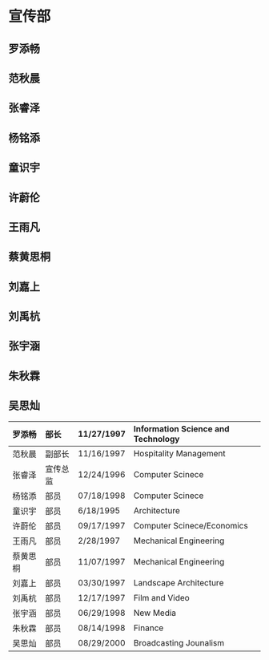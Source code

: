 # 宣传部

## 罗添畅

## 范秋晨

## 张睿泽

## 杨铭添

## 童识宇

## 许蔚伦

## 王雨凡

## 蔡黄思桐

## 刘嘉上

## 刘禹杭

## 张宇涵

## 朱秋霖

## 吴思灿







| 罗添畅 | 部长 | 11/27/1997 | Information Science and Technology |
| :--- | :--- | :--- | :--- |
| 范秋晨 | 副部长 | 11/16/1997 | Hospitality Management |
| 张睿泽 | 宣传总监 | 12/24/1996 | Computer Scinece |
| 杨铭添 | 部员 | 07/18/1998 | Computer Scinece |
| 童识宇 | 部员 | 6/18/1995 | Architecture |
| 许蔚伦 | 部员 | 09/17/1997 | Computer Scinece/Economics |
| 王雨凡 | 部员 | 2/28/1997 | Mechanical Engineering |
| 蔡黄思桐 | 部员 | 11/07/1997 | Mechanical Engineering |
| 刘嘉上 | 部员 | 03/30/1997 | Landscape Architecture |
| 刘禹杭 | 部员 | 12/17/1997 | Film and Video |
| 张宇涵 | 部员 | 06/29/1998 | New Media |
| 朱秋霖 | 部员 | 08/14/1998 | Finance |
| 吴思灿 | 部员 | 08/29/2000 | Broadcasting Jounalism |

